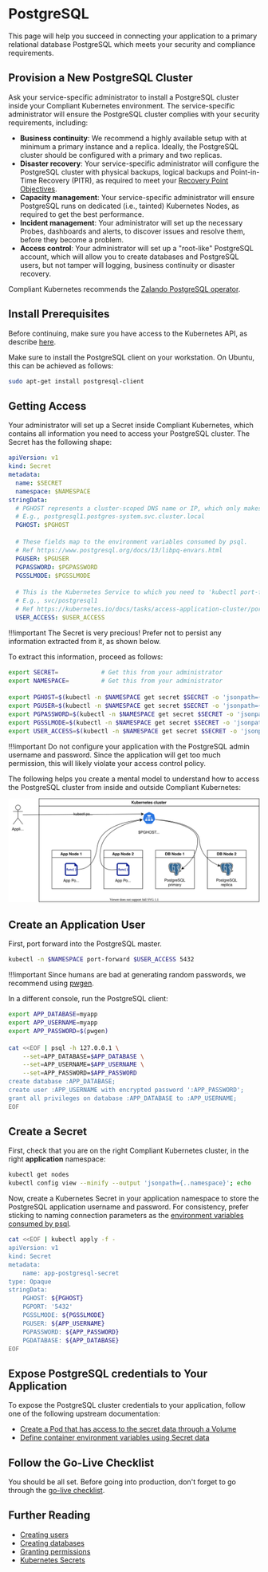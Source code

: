 PostgreSQL
==========

This page will help you succeed in connecting your application to a primary relational database PostgreSQL which meets your security and compliance requirements.

## Provision a New PostgreSQL Cluster

Ask your service-specific administrator to install a PostgreSQL cluster inside your Compliant Kubernetes environment. The service-specific administrator will ensure the PostgreSQL cluster complies with your security requirements, including:

* **Business continuity**: We recommend a highly available setup with at minimum a primary instance and a replica. Ideally, the PostgreSQL cluster should be configured with a primary and two replicas.
* **Disaster recovery**: Your service-specific administrator will configure the PostgreSQL cluster with physical backups, logical backups and Point-in-Time Recovery (PITR), as required to meet your [Recovery Point Objectives](https://en.wikipedia.org/wiki/Disaster_recovery#Recovery_Point_Objective).
* **Capacity management**: Your service-specific administrator will ensure PostgreSQL runs on dedicated (i.e., tainted) Kubernetes Nodes, as required to get the best performance.
* **Incident management**: Your administrator will set up the necessary Probes, dashboards and alerts, to discover issues and resolve them, before they become a problem.
* **Access control**: Your administrator will set up a "root-like" PostgreSQL account, which will allow you to create databases and PostgreSQL users, but not tamper will logging, business continuity or disaster recovery.

Compliant Kubernetes recommends the [Zalando PostgreSQL operator](https://postgres-operator.readthedocs.io/en/latest/).

## Install Prerequisites

Before continuing, make sure you have access to the Kubernetes API, as describe [here](/compliantkubernetes/user-guide/setup/).

Make sure to install the PostgreSQL client on your workstation. On Ubuntu, this can be achieved as follows:

```bash
sudo apt-get install postgresql-client
```

## Getting Access

Your administrator will set up a Secret inside Compliant Kubernetes, which contains all information you need to access your PostgreSQL cluster.
The Secret has the following shape:

```yaml
apiVersion: v1
kind: Secret
metadata:
  name: $SECRET
  namespace: $NAMESPACE
stringData:
  # PGHOST represents a cluster-scoped DNS name or IP, which only makes sense inside the Kubernetes cluster.
  # E.g., postgresql1.postgres-system.svc.cluster.local
  PGHOST: $PGHOST

  # These fields map to the environment variables consumed by psql.
  # Ref https://www.postgresql.org/docs/13/libpq-envars.html
  PGUSER: $PGUSER
  PGPASSWORD: $PGPASSWORD
  PGSSLMODE: $PGSSLMODE

  # This is the Kubernetes Service to which you need to 'kubectl port-forward' in order to get access to the PostgreSQL cluster from outside the Kubernetes cluster.
  # E.g., svc/postgresql1
  # Ref https://kubernetes.io/docs/tasks/access-application-cluster/port-forward-access-application-cluster/
  USER_ACCESS: $USER_ACCESS
```

!!!important
    The Secret is very precious! Prefer not to persist any information extracted from it, as shown below.

To extract this information, proceed as follows:

```bash
export SECRET=            # Get this from your administrator
export NAMESPACE=         # Get this from your administrator

export PGHOST=$(kubectl -n $NAMESPACE get secret $SECRET -o 'jsonpath={.data.PGHOST}' | base64 -d)
export PGUSER=$(kubectl -n $NAMESPACE get secret $SECRET -o 'jsonpath={.data.PGUSER}' | base64 -d)
export PGPASSWORD=$(kubectl -n $NAMESPACE get secret $SECRET -o 'jsonpath={.data.PGPASSWORD}' | base64 -d)
export PGSSLMODE=$(kubectl -n $NAMESPACE get secret $SECRET -o 'jsonpath={.data.PGSSLMODE}' | base64 -d)
export USER_ACCESS=$(kubectl -n $NAMESPACE get secret $SECRET -o 'jsonpath={.data.USER_ACCESS}' | base64 -d)
```

!!!important
    Do not configure your application with the PostgreSQL admin username and password. Since the application will get too much permission, this will likely violate your access control policy.

The following helps you create a mental model to understand how to access the PostgreSQL cluster from inside and outside Compliant Kubernetes:

![PostgreSQL Deployment Model](img/postgresql.drawio.svg)

## Create an Application User

First, port forward into the PostgreSQL master.

```bash
kubectl -n $NAMESPACE port-forward $USER_ACCESS 5432
```

!!!important
    Since humans are bad at generating random passwords, we recommend using [pwgen](https://linux.die.net/man/1/pwgen).

In a different console, run the PostgreSQL client:

```bash
export APP_DATABASE=myapp
export APP_USERNAME=myapp
export APP_PASSWORD=$(pwgen)

cat <<EOF | psql -h 127.0.0.1 \
    --set=APP_DATABASE=$APP_DATABASE \
    --set=APP_USERNAME=$APP_USERNAME \
    --set=APP_PASSWORD=$APP_PASSWORD
create database :APP_DATABASE;
create user :APP_USERNAME with encrypted password ':APP_PASSWORD';
grant all privileges on database :APP_DATABASE to :APP_USERNAME;
EOF
```

## Create a Secret

First, check that you are on the right Compliant Kubernetes cluster, in the right **application** namespace:

```bash
kubectl get nodes
kubectl config view --minify --output 'jsonpath={..namespace}'; echo
```

Now, create a Kubernetes Secret in your application namespace to store the PostgreSQL application username and password. For consistency, prefer sticking to naming connection parameters as the [environment variables consumed by psql](https://www.postgresql.org/docs/13/libpq-envars.html).

```bash
cat <<EOF | kubectl apply -f -
apiVersion: v1
kind: Secret
metadata:
    name: app-postgresql-secret
type: Opaque
stringData:
    PGHOST: ${PGHOST}
    PGPORT: '5432'
    PGSSLMODE: ${PGSSLMODE}
    PGUSER: ${APP_USERNAME}
    PGPASSWORD: ${APP_PASSWORD}
    PGDATABASE: ${APP_DATABASE}
EOF
```

## Expose PostgreSQL credentials to Your Application

To expose the PostgreSQL cluster credentials to your application, follow one of the following upstream documentation:

* [Create a Pod that has access to the secret data through a Volume](https://kubernetes.io/docs/tasks/inject-data-application/distribute-credentials-secure/#create-a-pod-that-has-access-to-the-secret-data-through-a-volume)
* [Define container environment variables using Secret data](https://kubernetes.io/docs/tasks/inject-data-application/distribute-credentials-secure/#define-container-environment-variables-using-secret-data)

## Follow the Go-Live Checklist

You should be all set.
Before going into production, don't forget to go through the [go-live checklist](../go-live.md).

## Further Reading

* [Creating users](https://www.postgresql.org/docs/13/sql-createuser.html)
* [Creating databases](https://www.postgresql.org/docs/13/sql-createdatabase.html)
* [Granting permissions](https://www.postgresql.org/docs/13/sql-grant.html)
* [Kubernetes Secrets](https://kubernetes.io/docs/concepts/configuration/secret/)
